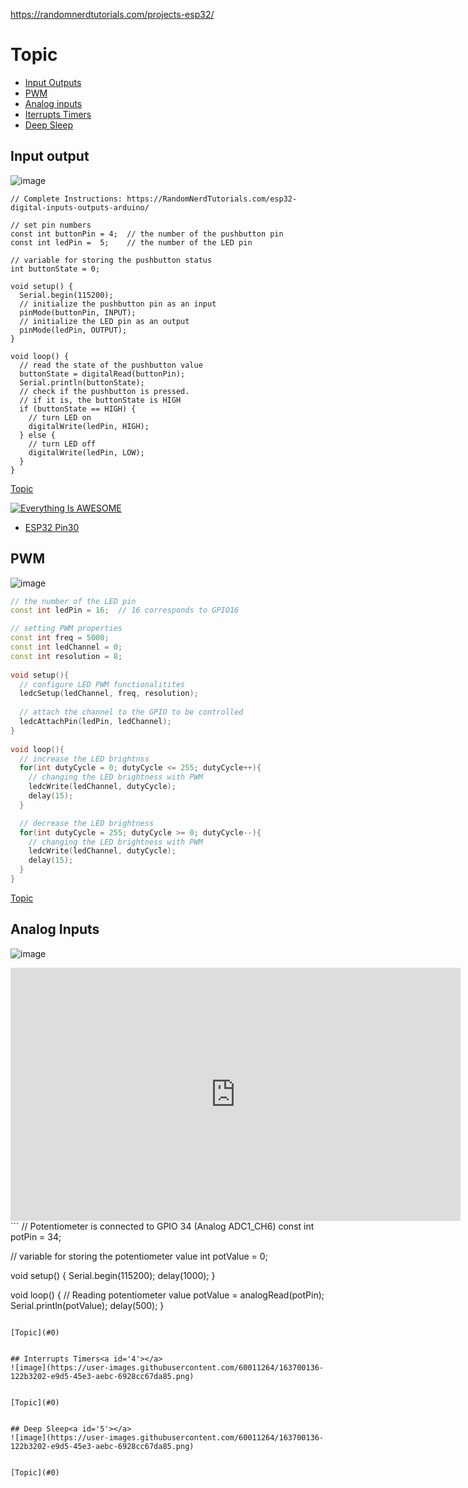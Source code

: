 https://randomnerdtutorials.com/projects-esp32/
# Topic<a id='0'></a>
* [Input Outputs](#1)
* [PWM](#2)
* [Analog inputs](#3)
* [Iterrupts Timers](#4)
* [Deep Sleep](#5)

## Input output<a id='1'></a>
![image](https://user-images.githubusercontent.com/60011264/163699930-b38f96b5-03a7-4efd-936f-dbf42315ca7c.png)

```
// Complete Instructions: https://RandomNerdTutorials.com/esp32-digital-inputs-outputs-arduino/

// set pin numbers
const int buttonPin = 4;  // the number of the pushbutton pin
const int ledPin =  5;    // the number of the LED pin

// variable for storing the pushbutton status 
int buttonState = 0;

void setup() {
  Serial.begin(115200);  
  // initialize the pushbutton pin as an input
  pinMode(buttonPin, INPUT);
  // initialize the LED pin as an output
  pinMode(ledPin, OUTPUT);
}

void loop() {
  // read the state of the pushbutton value
  buttonState = digitalRead(buttonPin);
  Serial.println(buttonState);
  // check if the pushbutton is pressed.
  // if it is, the buttonState is HIGH
  if (buttonState == HIGH) {
    // turn LED on
    digitalWrite(ledPin, HIGH);
  } else {
    // turn LED off
    digitalWrite(ledPin, LOW);
  }
}
```
[Topic](#0)

[![Everything Is AWESOME](http://i.imgur.com/Ot5DWAW.png)](https://youtu.be/StTqXEQ2l-Y?t=35s "Everything Is AWESOME")

* [ESP32 Pin30](https://github.com/SittidechL/Documents/blob/main/ESP32/arduino/pin.md)

## PWM<a id='2'></a>
![image](https://user-images.githubusercontent.com/60011264/163656438-23070075-f013-4785-9bdd-573bb49d7a30.png)

```arduino.ino
// the number of the LED pin
const int ledPin = 16;  // 16 corresponds to GPIO16

// setting PWM properties
const int freq = 5000;
const int ledChannel = 0;
const int resolution = 8;
 
void setup(){
  // configure LED PWM functionalitites
  ledcSetup(ledChannel, freq, resolution);
  
  // attach the channel to the GPIO to be controlled
  ledcAttachPin(ledPin, ledChannel);
}
 
void loop(){
  // increase the LED brightnss
  for(int dutyCycle = 0; dutyCycle <= 255; dutyCycle++){   
    // changing the LED brightness with PWM
    ledcWrite(ledChannel, dutyCycle);
    delay(15);
  }

  // decrease the LED brightness
  for(int dutyCycle = 255; dutyCycle >= 0; dutyCycle--){
    // changing the LED brightness with PWM
    ledcWrite(ledChannel, dutyCycle);   
    delay(15);
  }
}
```
[Topic](#0)

## Analog Inputs<a id='4'></a>
![image](https://user-images.githubusercontent.com/60011264/163700286-73d3f76a-b30f-45cd-86d0-de531e4a2196.png)
<iframe width="720" height="405" src="https://www.youtube.com/embed/doEY6yi9src" title="YouTube video player" frameborder="0" allow="accelerometer; autoplay; clipboard-write; encrypted-media; gyroscope; picture-in-picture" allowfullscreen></iframe>
```
// Potentiometer is connected to GPIO 34 (Analog ADC1_CH6) 
const int potPin = 34;

// variable for storing the potentiometer value
int potValue = 0;

void setup() {
  Serial.begin(115200);
  delay(1000);
}

void loop() {
  // Reading potentiometer value
  potValue = analogRead(potPin);
  Serial.println(potValue);
  delay(500);
}
```

[Topic](#0)


## Interrupts Timers<a id='4'></a>
![image](https://user-images.githubusercontent.com/60011264/163700136-122b3202-e9d5-45e3-aebc-6928cc67da85.png)
```

```

[Topic](#0)


## Deep Sleep<a id='5'></a>
![image](https://user-images.githubusercontent.com/60011264/163700136-122b3202-e9d5-45e3-aebc-6928cc67da85.png)
```

```

[Topic](#0)



